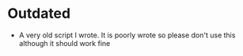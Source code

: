 # Outdated
- A very old script I wrote. It is poorly wrote so please don't use this although it should work fine
